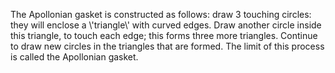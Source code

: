 The Apollonian gasket is constructed as follows: draw 3 touching
circles: they will enclose a \\'triangle\\' with curved edges. Draw
another circle inside this triangle, to touch each edge; this forms
three more triangles. Continue to draw new circles in the triangles that
are formed. The limit of this process is called the Apollonian gasket.
